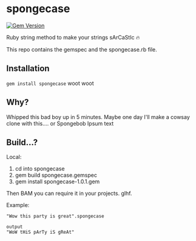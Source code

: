 # spongecase
[![Gem Version](https://badge.fury.io/rb/spongecase.svg)](https://badge.fury.io/rb/spongecase)

Ruby string method to make your strings sArCaStIc :fire: 


This repo contains the gemspec and the spongecase.rb file. 

## Installation
`gem install spongecase` woot woot

## Why?
Whipped this bad boy up in 5 minutes. Maybe one day I'll make a cowsay clone with this.... or Spongebob Ipsum text

## Build...?
Local: 

1. cd into spongecase
2. gem build spongecase.gemspec
3. gem install spongecase-1.0.1.gem

Then BAM you can require it in your projects. glhf.


Example:

```
"Wow this party is great".spongecase

output
"WoW tHiS pArTy iS gReAt" 
```
